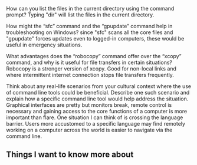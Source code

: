How can you list the files in the current directory using the command prompt?
Typing "dir" will list the files in the current directory.

How might the “sfc” command and the “gpupdate” command help in troubleshooting on Windows?
since "sfc" scans all the core files and "gpupdate" forces updates even to logged-in computers, these would be useful in 
emergency situations.

What advantages does the “robocopy” command offer over the “xcopy” command, and why is it useful for file transfers in certain situations?
Robocopy is a stronger version of xcopy.  Good for non-local links and where intermittent internet connection stops file transfers frequently.

Think about any real-life scenarios from your cultural context where the use of command line tools could be beneficial. Describe one such scenario and explain how a specific command line tool would help address the situation.
Graphical interfaces are pretty but monitors break, remote control is necessary and gaining access to the core functions of a computer is more important than flare.  One situation I can think of is crossing the language barrier.  Users more accustomed to a specific language may find remotely working on a computer across the world is easier to navigate via the command line.

## Things I want to know more about
